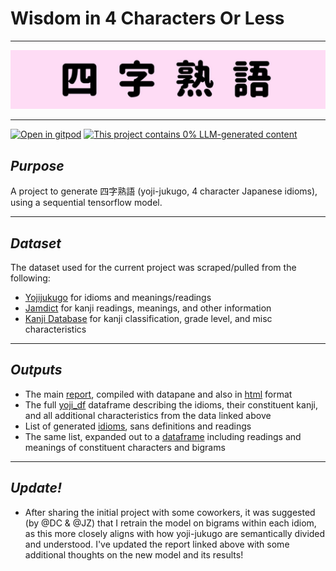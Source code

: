 # Wisdom in 4 Characters Or Less

---
![Training a neural network to generate 四字熟語 (as best it can!)](./outputs/header.jpg)

---
[![Open in gitpod](https://gitpod.io/button/open-in-gitpod.svg)](https://gitpod.io/#https://github.com/ryancahildebrandt/yoji)
[![This project contains 0% LLM-generated content](https://brainmade.org/88x31-dark.png)](https://brainmade.org/)

## *Purpose*

A project to generate 四字熟語 (yoji-jukugo, 4 character Japanese idioms), using a sequential tensorflow model.

---
## *Dataset*
The dataset used for the current project was scraped/pulled from the following: 
- [Yojijukugo](http://www.edrdg.org/projects/yojijukugo.html) for idioms and meanings/readings
- [Jamdict](https://github.com/neocl/jamdict) for kanji readings, meanings, and other information
- [Kanji Database](https://www.kanjidatabase.com/) for kanji classification, grade level, and misc characteristics 

---

## *Outputs*

+ The main [report](https://datapane.com/u/ryancahildebrandt/reports/wisdom-in-4-characters/), compiled with datapane and also in [html](./outputs/yoji_rprt.html) format
+ The full [yoji_df](./outputs/yoji_df.csv) dataframe describing the idioms, their constituent kanji, and all additional characteristics from the data linked above
+ List of generated [idioms](./outputs/yoji_out.txt), sans definitions and readings
+ The same list, expanded out to a [dataframe](./outputs/yoji_out_df.csv) including readings and meanings of constituent characters and bigrams 

---

## *Update!*

+ After sharing the initial project with some coworkers, it was suggested (by @DC & @JZ) that I retrain the model on bigrams within each idiom, as this more closely aligns with how yoji-jukugo are semantically divided and understood. I've updated the report linked above with some additional thoughts on the new model and its results!
